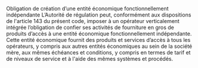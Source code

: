Obligation de création d’une entité économique fonctionnellement indépendante
L’Autorité de régulation peut, conformément aux dispositions de l'article 143 du présent code, imposer à un opérateur verticalement intégrée l’obligation de confier ses activités de fourniture en gros de produits d’accès à une entité économique fonctionnellement indépendante.
Cette entité économique fournit des produits et services d’accès à tous les opérateurs, y compris aux autres entités économiques au sein de la société mère, aux mêmes échéances et conditions, y compris en termes de tarif et de niveaux de service et à l'aide des mêmes systèmes et procédés.